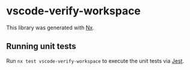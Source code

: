 # vscode-verify-workspace

This library was generated with [Nx](https://nx.dev).

## Running unit tests

Run `nx test vscode-verify-workspace` to execute the unit tests via [Jest](https://jestjs.io).
